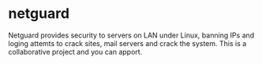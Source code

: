 # netguard
Netguard provides security to servers on LAN under Linux, banning IPs and loging attemts to crack sites, mail servers and crack the system.
This is a collaborative project and you can apport.
